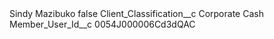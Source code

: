 <?xml version="1.0" encoding="UTF-8"?>
<CustomMetadata xmlns="http://soap.sforce.com/2006/04/metadata" xmlns:xsi="http://www.w3.org/2001/XMLSchema-instance" xmlns:xsd="http://www.w3.org/2001/XMLSchema">
    <label>Sindy Mazibuko</label>
    <protected>false</protected>
    <values>
        <field>Client_Classification__c</field>
        <value xsi:type="xsd:string">Corporate Cash</value>
    </values>
    <values>
        <field>Member_User_Id__c</field>
        <value xsi:type="xsd:string">0054J000006Cd3dQAC</value>
    </values>
</CustomMetadata>
